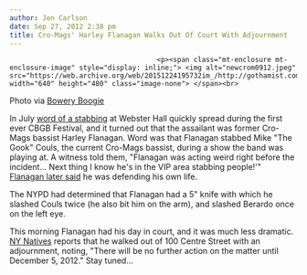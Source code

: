 ```yaml
---
author: Jen Carlson
date: Sep 27, 2012 2:38 pm
title: Cro-Mags' Harley Flanagan Walks Out Of Court With Adjournment
---
```


	
										<p><span class="mt-enclosure mt-enclosure-image" style="display: inline;"> <img alt="newcrom0912.jpeg" src="https://web.archive.org/web/20151224195732im_/http://gothamist.com/attachments/arts_jen/newcrom0912.jpeg" width="640" height="480" class="image-none"> </span><br>
<span class="photo_caption">Photo via <a href="https://web.archive.org/web/20151224195732/http://www.boweryboogie.com/2012/07/stabbing-causes-cancelation-of-webster-hall-hardcore-show/">Bowery Boogie</a></span></p>

<p>In July <a href="https://web.archive.org/web/20151224195732/http://gothamist.com/2012/07/06/two_stabbed_during_cbgb_fest_show_a.php">word of a stabbing</a> at Webster Hall quickly spread during the first ever CBGB Festival, and it turned out that the assailant was former Cro-Mags bassist Harley Flanagan. Word was that Flanagan stabbed Mike &quot;The Gook&quot; Couls, the current Cro-Mags bassist, during a show the band was playing at. A witness told them, &quot;Flanagan was acting weird right before the incident... Next thing I know he&apos;s in the VIP area stabbing people!&apos;&quot; <a href="https://web.archive.org/web/20151224195732/http://gothamist.com/2012/07/13/cro-mags_harley_flanagan_talks.php">Flanagan later said</a> he was defending his own life.</p>

<p>The NYPD had determined that Flanagan had a 5&quot; knife with which he slashed Couls twice (he also bit him on the arm), and slashed Berardo once on the left eye.</p>

<p>This morning Flanagan had his day in court, and it was much less dramatic. <a href="https://web.archive.org/web/20151224195732/http://www.nynatives.com/content/harley-flanagan-webster-hall-attack-adjourned">NY Natives</a> reports that he walked out of 100 Centre Street with an adjournment, noting, &quot;There will be no further action on the matter until December 5, 2012.&quot; Stay tuned...</p>					
										
									
				
